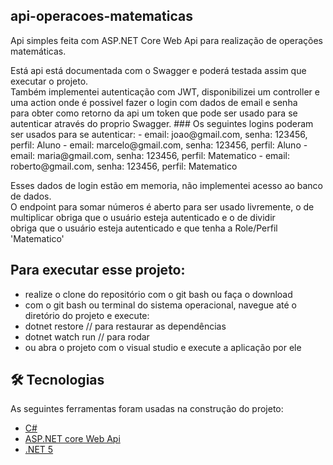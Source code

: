 ## api-operacoes-matematicas

Api simples feita com ASP.NET Core Web Api para realização de operações matemáticas.
<p>  Está api está documentada com o Swagger e poderá testada assim que executar o projeto. <br/>
Também implementei autenticação com JWT, disponibilizei um controller e uma action onde é possivel fazer o login com dados de email e senha <br/>
para obter como retorno da api um token que pode ser usado para se autenticar através do proprio Swagger.
### Os seguintes logins poderam ser usados para se autenticar:
 - email: joao@gmail.com, senha: 123456, perfil: Aluno
 - email: marcelo@gmail.com, senha: 123456, perfil: Aluno
 - email: maria@gmail.com, senha: 123456, perfil: Matematico
 - email: roberto@gmail.com, senha: 123456, perfil: Matematico
 
 Esses dados de login estão em memoria, não implementei acesso ao banco de dados. <br/>
 O endpoint para somar números é aberto para ser usado livremente, o de multiplicar obriga que o usuário esteja autenticado e o de dividir <br/>
 obriga que o usuário esteja autenticado e que tenha a Role/Perfil 'Matematico'
</p>


## Para executar esse projeto:
- realize o clone do repositório com o git bash ou faça o download
- com o git bash ou terminal do sistema operacional, navegue até o diretório do projeto e execute:
- dotnet restore  // para restaurar as dependências
- dotnet watch run   // para rodar 
- ou abra o projeto com o visual studio e execute a aplicação por ele

## 🛠 Tecnologias
As seguintes ferramentas foram usadas na construção do projeto:

- [C#](https://docs.microsoft.com/pt-br/dotnet/csharp/)
- [ASP.NET core Web Api](https://docs.microsoft.com/pt-br/aspnet/core/web-api/?view=aspnetcore-5.0)
- [.NET 5](https://dotnet.microsoft.com/download/dotnet/5.0)
